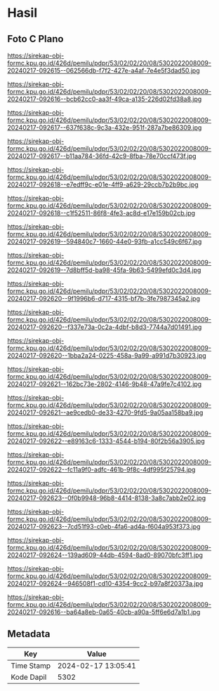 # Hasil

## Foto C Plano

https://sirekap-obj-formc.kpu.go.id/426d/pemilu/pdpr/53/02/02/20/08/5302022008009-20240217-092615--062566db-f7f2-427e-a4af-7e4e5f3dad50.jpg

https://sirekap-obj-formc.kpu.go.id/426d/pemilu/pdpr/53/02/02/20/08/5302022008009-20240217-092616--bcb62cc0-aa3f-49ca-a135-226d02fd38a8.jpg

https://sirekap-obj-formc.kpu.go.id/426d/pemilu/pdpr/53/02/02/20/08/5302022008009-20240217-092617--637f638c-9c3a-432e-951f-287a7be86309.jpg

https://sirekap-obj-formc.kpu.go.id/426d/pemilu/pdpr/53/02/02/20/08/5302022008009-20240217-092617--b11aa784-36fd-42c9-8fba-78e70ccf473f.jpg

https://sirekap-obj-formc.kpu.go.id/426d/pemilu/pdpr/53/02/02/20/08/5302022008009-20240217-092618--e7edff9c-e01e-4ff9-a629-29ccb7b2b9bc.jpg

https://sirekap-obj-formc.kpu.go.id/426d/pemilu/pdpr/53/02/02/20/08/5302022008009-20240217-092618--c1f52511-86f8-4fe3-ac8d-e17e159b02cb.jpg

https://sirekap-obj-formc.kpu.go.id/426d/pemilu/pdpr/53/02/02/20/08/5302022008009-20240217-092619--594840c7-1660-44e0-93fb-a1cc549c6f67.jpg

https://sirekap-obj-formc.kpu.go.id/426d/pemilu/pdpr/53/02/02/20/08/5302022008009-20240217-092619--7d8bff5d-ba98-45fa-9b63-5499efd0c3d4.jpg

https://sirekap-obj-formc.kpu.go.id/426d/pemilu/pdpr/53/02/02/20/08/5302022008009-20240217-092620--9f1996b6-d717-4315-bf7b-3fe7987345a2.jpg

https://sirekap-obj-formc.kpu.go.id/426d/pemilu/pdpr/53/02/02/20/08/5302022008009-20240217-092620--f337e73a-0c2a-4dbf-b8d3-7744a7d01491.jpg

https://sirekap-obj-formc.kpu.go.id/426d/pemilu/pdpr/53/02/02/20/08/5302022008009-20240217-092620--1bba2a24-0225-458a-9a99-a991d7b30923.jpg

https://sirekap-obj-formc.kpu.go.id/426d/pemilu/pdpr/53/02/02/20/08/5302022008009-20240217-092621--162bc73e-2802-4146-9b48-47a9fe7c4102.jpg

https://sirekap-obj-formc.kpu.go.id/426d/pemilu/pdpr/53/02/02/20/08/5302022008009-20240217-092621--ae9cedb0-de33-4270-9fd5-9a05aa158ba9.jpg

https://sirekap-obj-formc.kpu.go.id/426d/pemilu/pdpr/53/02/02/20/08/5302022008009-20240217-092622--e89163c6-1333-4544-b194-80f2b56a3905.jpg

https://sirekap-obj-formc.kpu.go.id/426d/pemilu/pdpr/53/02/02/20/08/5302022008009-20240217-092622--fc11a9f0-adfc-461b-9f8c-4df995f25794.jpg

https://sirekap-obj-formc.kpu.go.id/426d/pemilu/pdpr/53/02/02/20/08/5302022008009-20240217-092623--0f0b9948-96b8-4414-8138-3a8c7abb2e02.jpg

https://sirekap-obj-formc.kpu.go.id/426d/pemilu/pdpr/53/02/02/20/08/5302022008009-20240217-092623--7cd51f93-c0eb-4fa6-ad4a-f604a953f373.jpg

https://sirekap-obj-formc.kpu.go.id/426d/pemilu/pdpr/53/02/02/20/08/5302022008009-20240217-092624--139ad609-44db-4594-8ad0-89070bfc3ff1.jpg

https://sirekap-obj-formc.kpu.go.id/426d/pemilu/pdpr/53/02/02/20/08/5302022008009-20240217-092624--946508f1-cd10-4354-9cc2-b97a8f20373a.jpg

https://sirekap-obj-formc.kpu.go.id/426d/pemilu/pdpr/53/02/02/20/08/5302022008009-20240217-092616--ba64a8eb-0a65-40cb-a90a-5ff6e6d7a1b1.jpg


## Metadata

| Key        | Value               |
| ---------- | ------------------- |
| Time Stamp | 2024-02-17 13:05:41 |
| Kode Dapil | 5302                |



